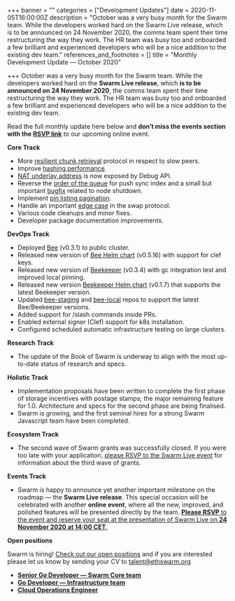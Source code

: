 +++
banner = ""
categories = ["Development Updates"]
date = 2020-11-05T16:00:00Z
description = "October was a very busy month for the Swarm team. While the developers worked hard on the Swarm Live release, which is to be announced on 24 November 2020, the comms team spent their time restructuring the way they work. The HR team was busy too and onboarded a few brilliant and experienced developers who will be a nice addition to the existing dev team."
references_and_footnotes = []
title = "Monthly Development Update — October 2020"

+++
October was a very busy month for the Swarm team. While the developers worked hard on the **Swarm Live release**, which **is to be announced on 24 November 2020**, the comms team spent their time restructuring the way they work. The HR team was busy too and onboarded a few brilliant and experienced developers who will be a nice addition to the existing dev team.

Read the full monthly update here below and **don’t miss the events section with the** [**RSVP link**](https://swarm-gateways.net/bzz:/live.swarm.eth/) to our upcoming online event.

**Core Track**

* More [resilient chunk retrieval](https://github.com/ethersphere/bee/pull/826) protocol in respect to slow peers.
* Improve [hashing performance](https://github.com/ethersphere/bee/pull/823).
* [NAT underlay address](https://github.com/ethersphere/bee/pull/820) is now exposed by Debug API.
* Reverse the [order of the queue](https://github.com/ethersphere/bee/pull/827) for push sync index and a small but important [bugfix](https://github.com/ethersphere/bee/pull/844) related to node shutdown.
* Implement [pin listing pagination](https://github.com/ethersphere/bee/pull/821).
* Handle an important [edge case](https://github.com/ethersphere/bee/pull/860) in the swap protocol.
* Various code cleanups and minor fixes.
* Developer package documentation improvements.

**DevOps Track**

* Deployed [Bee](https://github.com/ethersphere/bee) (v0.3.1) to public cluster.
* Released new version of [Bee Helm chart](https://github.com/ethersphere/helm/tree/master/charts/bee) (v0.5.16) with support for clef keys.
* Released new version of [Beekeeper](https://github.com/ethersphere/beekeeper) (v0.3.4) with gc integration test and improved local pinning.
* Released new version [Beekeeper Helm chart](https://github.com/ethersphere/helm/tree/master/charts/beekeeper) (v0.1.7) that supports the latest Beekeeper version.
* Updated [bee-staging](https://github.com/ethersphere/bee-staging) and [bee-local](https://github.com/ethersphere/bee-local) repos to support the latest Bee/Beekeeper versions.
* Added support for /slash commands inside PRs.
* Enabled external signer (Clef) support for k8s installation.
* Configured scheduled automatic infrastructure testing on large clusters.

**Research Track**

* The update of the Book of Swarm is underway to align with the most up-to-date status of research and specs.

**Holistic Track**

* Implementation proposals have been written to complete the first phase of storage incentives with postage stamps; the major remaining feature for 1.0. Architecture and specs for the second phase are being finalised.
* Swarm is growing, and the first seminal hires for a strong Swarm Javascript team have been completed.

**Ecosystem Track**

* The second wave of Swarm grants was successfully closed. If you were too late with your application, [please RSVP to the Swarm Live event](https://swarm-gateways.net/bzz:/live.swarm.eth/) for information about the third wave of grants.

**Events Track**

* Swarm is happy to announce yet another important milestone on the roadmap — the **Swarm Live release**. This special occasion will be celebrated with another **online event**, where all the new, improved, and polished features will be presented directly by the team. [**Please RSVP** to the event and reserve your seat at the presentation of Swarm Live on **24 November 2020 at 14:00 CET**.](https://swarm-gateways.net/bzz:/live.swarm.eth/)

**Open positions**

Swarm is hiring! [Check out our open positions](https://ethswarm.medium.com/swarm-is-hiring-go-and-cloud-ops-engineers-wanted-9710e3ac7d0b) and if you are interested please let us know by sending your CV to [talent@ethswarm.org](mailto:talent@ethswarm.org)

* [**Senior Go Developer — Swarm Core team**](https://swarm.fairdatasociety.org/bzz:/36373d2f7388c5fe89fb52f6620cf8f9c0487d093b8aa526c3b8818681720391/Senior_Go_Develper,_Swarm_Core_Team.pdf)
* [**Go Developer — Infrastructure team**](https://swarm.fairdatasociety.org/bzz:/7733199410718fc88d2f7f37829effc83a18c03dbe2059ebc620482095d09981/Go_Developer,_Infrastructure_Team.pdf)
* [**Cloud Operations Engineer**](https://swarm.fairdatasociety.org/bzz:/45bb189c9e003da4002f72f3f0ea3a8c9ecd8842387f781c54a054e19dc6414e/Cloud_Operations_Engineer.pdf)